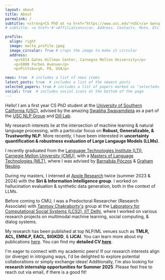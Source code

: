 ```yaml
---
layout: about
title: About
permalink: /
subtitle: <strong>CS PhD at <a href="https://www.usc.edu">USC</a> &ensp; • &ensp; MLT at <a href="https://www.lti.cs.cmu.edu/">CMU</a> &ensp; • &ensp; <a href="./assets/pdf/Atharva_Kulkarni_CV_detailed.pdf">CV</a></strong>
# subtitle: <a href='#'>Affiliations</a>. Address. Contacts. Moto. Etc.

profile:
  align: right
  image: malta_profile.jpeg
  image_circular: True # crops the image to make it circular
  address:
    <p>5814 Gates Hillman Center, Carnegie Mellon University</p>
    <p>5000 Forbes Avenue</p>
    <p>Pittsburgh, PA, USA/p>

news: true  # includes a list of news items
latest_posts: true  # includes a list of the newest posts
selected_papers: true # includes a list of papers marked as "selected={true}"
social: true  # includes social icons at the bottom of the page
---
```


Hello! I am a first year CS PhD student at the <a href="https://www.usc.edu"> University of Southern California (USC)</a>, advised by the amazing <a href="https://swabhs.com"> Swabha Swayamdipta</a> as a part of the <a href="https://nlp.usc.edu">USC NLP Group</a> and <a href="https://dill-lab.github.io">Dill Lab</a>.

My research interests lie at the intersection of machine learning & natural language processing, with a particular focus on <strong>Robust, Generalizable, & Trustworthy NLP</strong>. More recently, I have been interested in <strong>uncertainty quantification & robustness evaluation of Large Langauge Models (LLMs)</strong>.

I recently graduated from the <a href="https://www.lti.cs.cmu.edu/">Language Technologies Institute (LTI)</a>, <a href="https://www.cmu.edu/">Carnegie Mellon University (CMU)</a>, with a <a href="https://www.lti.cs.cmu.edu/academics/masters-programs/mlt.html">Masters of Language Technologies (MLT)</a>, where I was advised by <a href="https://www.cs.cmu.edu/~bapoczos/">Barnabás Póczos</a> & <a href="http://www.phontron.com"> Graham Neubig</a>. 

During my masters, I interned at <a href="https://machinelearning.apple.com">Apple Research</a> twice (summer 2023 & 2024) with the <strong>Siri & Information Intelligence group</strong>. I worked on hallucination evaluation & synthetic data generation, both in the context of LLMs.

Before coming to CMU, I was a Predoctoral Researcher (Research Associate) with <a href="https://tanmoychak.com/">Tanmoy Chakraborty's</a> group at the <a href="https://www.lcs2.in/">Laboratory for Computational Social Systems (LCS2), IIT Delhi</a>, where I worked on various research projects on multimodal machine learning, social computing, & dialog systems.

My research has been published at top NLP/ML venues such as <strong>TMLR, ACL, EMNLP, EACL, SIGKDD</strong>, & <strong>IJCAI</strong>. You can learn more about my publications [here](./publications). You can find my <strong>detailed CV [here](./assets/pdf/Atharva_Kulkarni_CV_detailed.pdf)</strong>.

I'm eager to connect with my academic peers! If our research interests align (or diverge) in intriguing ways, I'd be delighted to explore potential collaborations or simply exchange ideas! Additionally, I'm also looking for <strong>research internship opportunities for Summer 2025</strong>. Please feel free to reach out via email, if there is a good fit!